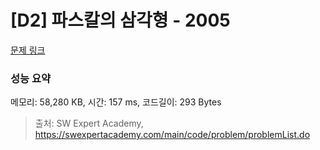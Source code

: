 # [D2] 파스칼의 삼각형 - 2005 

[문제 링크](https://swexpertacademy.com/main/code/problem/problemDetail.do?contestProbId=AV5P0-h6Ak4DFAUq) 

### 성능 요약

메모리: 58,280 KB, 시간: 157 ms, 코드길이: 293 Bytes



> 출처: SW Expert Academy, https://swexpertacademy.com/main/code/problem/problemList.do